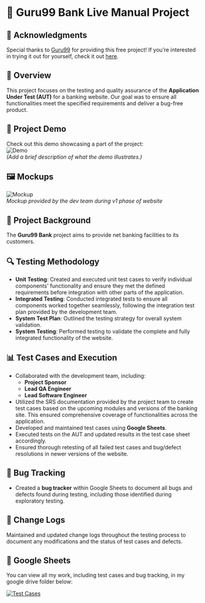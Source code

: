# 🌟 Guru99 Bank Live Manual Project

## 🎉 Acknowledgments
Special thanks to [Guru99](https://www.guru99.com/) for providing this free project! If you’re interested in trying it out for yourself, check it out [here](https://www.guru99.com/live-testing-project.html).

## 📖 Overview
This project focuses on the testing and quality assurance of the **Application Under Test (AUT)** for a banking website. Our goal was to ensure all functionalities meet the specified requirements and deliver a bug-free product.

## 🎥 Project Demo
Check out this demo showcasing a part of the project:  
![Demo](link_to_video_or_gif)  
*(Add a brief description of what the demo illustrates.)*

## 🖼️ Mockups
![Mockup](link_to_mockup_image)  
*Mockup provided by the dev team during v1 phase of website*

## 🎯 Project Background
The **Guru99 Bank** project aims to provide net banking facilities to its customers.

## 🔍 Testing Methodology
- **Unit Testing**: Created and executed unit test cases to verify individual components' functionality and ensure they met the defined requirements before integration with other parts of the application.
- **Integrated Testing**: Conducted integrated tests to ensure all components worked together seamlessly, following the integration test plan provided by the development team.
- **System Test Plan**: Outlined the testing strategy for overall system validation.
- **System Testing**: Performed testing to validate the complete and fully integrated functionality of the website.

## 📊 Test Cases and Execution
- Collaborated with the development team, including:
  - **Project Sponsor**
  - **Lead QA Engineer**
  - **Lead Software Engineer**
- Utilized the SRS documentation provided by the project team to create test cases based on the upcoming modules and versions of the banking site. This ensured comprehensive coverage of functionalities across the application.
- Developed and maintained test cases using **Google Sheets**.
- Executed tests on the AUT and updated results in the test case sheet accordingly.
- Ensured thorough retesting of all failed test cases and bug/defect resolutions in newer versions of the website.

## 🐞 Bug Tracking
- Created a **bug tracker** within Google Sheets to document all bugs and defects found during testing, including those identified during exploratory testing.

## 📜 Change Logs
Maintained and updated change logs throughout the testing process to document any modifications and the status of test cases and defects.

## 🔗 Google Sheets
You can view all my work, including test cases and bug tracking, in my google drive folder below:   

[![Test Cases](https://img.shields.io/badge/Google-Drive-grey?style=for-the-badge&logo=googledrive&color=%234285F4)](https://drive.google.com/drive/folders/1s6Fo66cnrMNl_ePKBKb46QKLINSx48nY?usp=drive_link)

